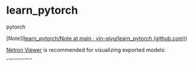 # learn_pytorch

 pytorch

[Note]([learn_pytorch/Note at main · yin-qiyu/learn_pytorch (github.com)](https://github.com/yin-qiyu/learn_pytorch/tree/main/Note))

[Netron Viewer](https://github.com/lutzroeder/netron) is recommended for visualizing exported models:

<img src="https://gitee.com/yin-qiyu/picbed/raw/master/img/image-20220220234055378.png" alt="image-20220220234055378" style="zoom: 33%;" />
